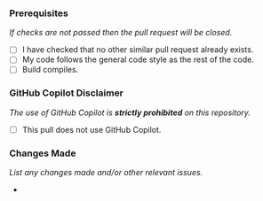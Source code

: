 ### Prerequisites
*If checks are not passed then the pull request will be closed.*

 - [ ] I have checked that no other similar pull request already exists.
 - [ ] My code follows the general code style as the rest of the code.
 - [ ] Build compiles.

### GitHub Copilot Disclaimer
*The use of GitHub Copilot is **strictly prohibited** on this repository.*

 - [ ] This pull does not use GitHub Copilot.

### Changes Made
*List any changes made and/or other relevant issues.*

 - 